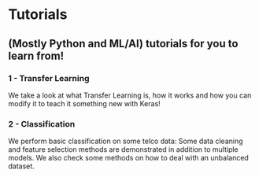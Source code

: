 # Tutorials
## (Mostly Python and ML/AI) tutorials for you to learn from!

### 1 - Transfer Learning

We take a look at what Transfer Learning is, how it works and how you can modify it to teach it something new with Keras!

### 2 - Classification

We perform basic classification on some telco data: Some data cleaning and feature selection methods are demonstrated in addition to multiple models. We also check some methods on how to deal with an unbalanced dataset.
